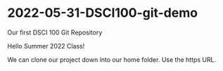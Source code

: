 # 2022-05-31-DSCI100-git-demo
Our first DSCI 100 Git Repository

Hello Summer 2022 Class!

We can clone our project down into our home folder.
Use the https URL.